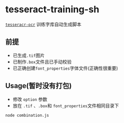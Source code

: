 # tesseract-training-sh
[`tesseracr-ocr`](https://github.com/tesseract-ocr/tesseract) 训练字库自动生成脚本

## 前提
* 已生成`.tif`图片
* 已制作`.box`文件且已手动校验
* 已正确创建`font_properties`字体文件(正确性很重要)

## Usage(暂时没有打包)
* 修改 `option` 参数
* 放在 `.tif` 、`.box`和 `font_properties`文件相同目录下

```sh
node combination.js
```
